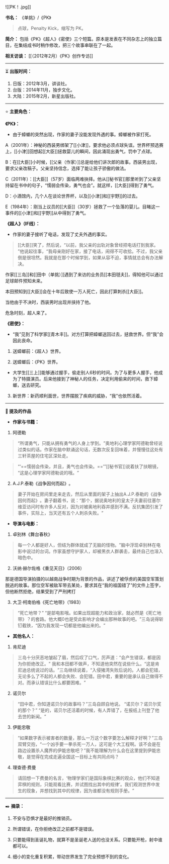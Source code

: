 
![[PK！.jpg]]

**书名：** 《单挑》/《PK》

> 点球，Penalty Kick，缩写为 PK。

**简介：** 包括《PK》《超人》《密使》三个短篇。原本是发表在不同杂志上的独立篇目，在集结成书时稍作修改，把三个故事串联在了一起。

**相关访谈：** [[（2012年2月）《PK》创作专访]]

---

⏳ **出版时间：** 

1. 日版：2012年3月，讲谈社。
2. 台版：2014年11月，独步文化。
3. 大陆：2015年2月，新星出版社。

---

⭐ **主要角色：**

**《PK》：** 

- 由于蟑螂的突然出现，作家的妻子没能发现外遇的事。蟑螂被作家打死。 

A（2001年）：神秘的西装男绑架了[[小津]]，要求他必须点球失误。世界杯预选赛上，[[小津]]回想起[[大臣]]拯救婴儿的瞬间，因此涌现出勇气，罚中了点球。

B：在[[大臣]]小时候，[[父亲（作家）]]总是给他们讲次郎的故事。西装男出现，要求父亲改稿子。父亲坚持信念，选择了能让孩子骄傲的做法。

C（2011年）：[[大臣]]（57岁）面临两难抉择。他从[[秘书官]]那里听到了父亲坚持留在书中的句子，“懦弱会传染，勇气也会”。就这样，[[大臣]]得到了勇气。

D：小酒馆内，几个人在谈论世界杯，以及[[小津]]和[[宇野]]的过去。

E（1984年）：刚当上议员的[[大臣]]（30岁）拯救了一个坠落的婴儿。目睹这一事件的[[小津]]和[[宇野]]从中得到了勇气。

**《超人》（IF线）：** 

- 作家的妻子接听了电话，发现了丈夫外遇的事实。 

> [[大臣]]笑了，然后说，​“以前，我父亲的出轨对象曾经把电话打到我家。​”他说起往事，​“我母亲刚好在家，接了电话，闹得不可收拾。不过，我父亲倒是很坦然。我就是在那个时候学到，如果从容不迫，事情就总会有办法解决。

作家[[三岛]]和[[田中（单挑）]]遇到了来访的业务员[[本田毬夫]]，得知他可以通过足球邮件预知未来。

本田预知到[[大臣]]会在十年后致使一万人死亡，因此打算刺杀[[大臣]]。

当他由于不决时，西装男时出现并挟持了他。

危急时刻，超人来了。

**《密使》：** 

 - “我”见到了科学家[[青木丰]]。对方打算把蟑螂送回过去，拯救世界。但“我”会因此丧命。

1. 送蟑螂前：《超人》世界。

2. 送蟑螂后：《PK》世界。

- 大学生[[三上]]能够通过握手，偷走别人6秒的时间。为了与更多人握手，他成为了特摄演员。后来他接到了神秘人的任务，决定利用偷来的时间，救下蟑螂，送去研究。

3. 新世界：新药顺利面世，世界摆脱了疾病的威胁，“我”也依然活着。

---

**📜 提及的作品**

- **作家与书籍：** 

1. 阿德勒

> “所谓勇气，只能从拥有勇气的人身上学到。​”奥地利心理学家阿德勒曾经说过类似的话。作家在脑中默诵这句话，无数次反复回味着，并慢慢往这处有三轩茶屋的住宅区深处走。

> “‘==懦弱会传染，并且，勇气也会传染。==’”[[秘书官]]说着扶了扶眼镜，​“这是心理学家阿德勒说的哦。​”

2. A.J.P.泰勒《战争因何而起》​。

> 妻子开始在房间里走来走去，然后从里面的架子上抽出A.J.P.泰勒的《战争因何而起》​。妻子翻着书，说：​“那个，据说奥地利的皇太子夫妻前往塞尔维亚访问时有许多人反对，因为对被奥地利吞并感到不满。反抗集团引发了事件，实际上，当天还有五个人刺杀失败。​”

- **导演与电影：** 

1. 卓别林《舞台春秋》

> 每一个人都是好人，但结为群体就成了无脑的怪物。​”脑中浮现卓别林在电影中说过的台词。作家虽想守护家人，却被黑衣人群袭击，最终自己也溶入暗色中。

2. 沃纳·赫尔佐格《重见天日》（2006）

那是德国导演拍摄的以越南战争时期为背景的作品，讲述了被俘虏的美国空军策划脱逃的故事。那位空军被敌军带去某处，要求其在“我的祖国错了”的文件上签字，但他断然拒绝，结果受到了严刑拷打

3. 大卫·柯南伯格《死亡地带》（1983）

>  “死亡地带？​”
>  “是部电影哦。如果出现超能力和政治家，就必然是《死亡地带》​？的套路。他大概0也是受此影响才会编出那种故事的吧。​”三岛说得斩钉截铁，​“因为我发现一切都是他编出来的。​”

- **其他名人：**

1. 肯尼迪

> 三岛十分厌恶地皱起了眉，然后叹了口气，厉声道：​“会产生错误，都是因为你拒绝改正。​”
> 我和本田都不做声，不知道他突然在说些什么。​“这是肯尼迪总统说过的话。​”三岛继续说着，​“入侵猪湾失败后说的。人都会犯错，无论多么了不起的人都会失败、会犯错。田中君，重要的是承认自己做得不对。而承认错误比什么都要困难。​”

2. 诺贝尔

> “田中君，你知道诺贝尔的故事吗？​”三岛自顾自地说。
> “诺贝尔？诺贝尔奖的那个？​”
> “是的，诺贝尔还活着的时候，有人弄错了，在报纸上刊登了他去世的新闻。​”

3. 伊能忠敬

> “如果数字表示被害者的数量，那么一万这个数字要怎么解释才好啊？​”三岛双臂交抱，​“一个凶手要一拳杀死一万人，这可是个大工程啊。该不会是在路边设置杀人魔界的伊能忠敬吧？​”我不能理解为什么会在这里提到伊能忠敬，是觉得在完成走遍全国这一目标上有共同点吗？

4. 理查德·费曼

> 请回想一下费曼的名言，‘物理学家们是国际象棋比赛的观众，他们不知道弈棋的规则，只能观看比赛，并试图找出其中的规律’。我们观测世界中发生的现象，并想找到其中的规律，因为谁都没有规则手册。​”

---

✒️ **摘录：** 

1. 不安与恐惧才是最好的推销员。

2. 所谓错误，在你拒绝改正之前都不是错误。

3. 只要能得到圣诞礼物，就算不是圣诞老人送的也没关系。只要能开枪，射中谁都可以。

4. 细小的变化重复积累，带动世界发生了完全预想不到的变化。
